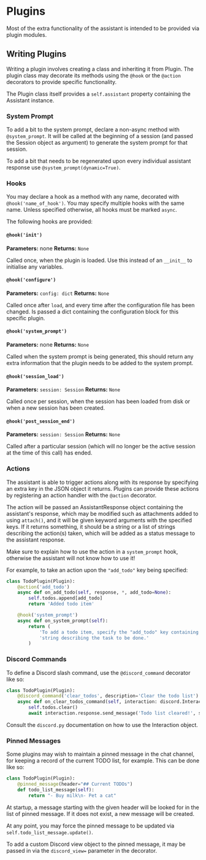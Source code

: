 # Plugins

Most of the extra functionality of the assistant is intended to be provided via
plugin modules.

## Writing Plugins

Writing a plugin involves creating a class and inheriting it from Plugin.
The plugin class may decorate its methods using the `@hook` or the `@action`
decorators to provide specific functionality.

The Plugin class itself provides a `self.assistant` property containing the
Assistant instance.

### System Prompt

To add a bit to the system prompt, declare a non-async method with
`@system_prompt`.  It will be called at the beginning of a session (and passed
the Session object as argument) to generate the system prompt for that session.

To add a bit that needs to be regenerated upon every individual assistant
response use `@system_prompt(dynamic=True)`.

### Hooks

You may declare a hook as a method with any name, decorated with
`@hook('name_of_hook')`.  You may specify multiple hooks with the same name.
Unless specified otherwise, all hooks must be marked `async`.

The following hooks are provided:

#### `@hook('init')`

**Parameters:** none
**Returns:** `None`

Called once, when the plugin is loaded.  Use this instead of an `__init__` to
initialise any variables.

#### `@hook('configure')`

**Parameters:** `config: dict`
**Returns:** `None`

Called once after `load`, and every time after the configuration file has been
changed.  Is passed a dict containing the configuration block for this specific
plugin.

#### `@hook('system_prompt')`

**Parameters:** none
**Returns:** `None`

Called when the system prompt is being generated, this should return any extra
information that the plugin needs to be added to the system prompt.

#### `@hook('session_load')`

**Parameters:** `session: Session`
**Returns:** `None`

Called once per session, when the session has been loaded from disk or when a
new session has been created.

#### `@hook('post_session_end')`

**Parameters:** `session: Session`
**Returns:** `None`

Called after a particular session (which will no longer be the active session
at the time of this call) has ended.

### Actions

The assistant is able to trigger actions along with its response by specifying
an extra key in the JSON object it returns.  Plugins can provide these actions
by registering an action handler with the `@action` decorator.

The action will be passed an AssistantResponse object containing the assistant's
response, which may be modified such as attachments added to using `attach()`,
and it will be given keyword arguments with the specified keys.
If it returns something, it should be a string or a list of strings describing
the action(s) taken, which will be added as a status message to the assistant
response.

Make sure to explain how to use the action in a `system_prompt` hook, otherwise
the assistant will not know how to use it!

For example, to take an action upon the `"add_todo"` key being specified:

```python
class TodoPlugin(Plugin):
    @action('add_todo')
    async def on_add_todo(self, response, *, add_todo=None):
        self.todos.append[add_todo]
        return 'Added todo item'

    @hook('system_prompt')
    async def on_system_prompt(self):
        return (
            'To add a todo item, specify the "add_todo" key containing a '
            'string describing the task to be done.'
        )
```

### Discord Commands

To define a Discord slash command, use the `@discord_command` decorator like so:

```python
class TodoPlugin(Plugin):
    @discord_command('clear_todos', description='Clear the todo list')
    async def on_clear_todos_command(self, interaction: discord.Interaction):
        self.todos.clear()
        await interaction.response.send_message('Todo list cleared!', silent=True, ephemeral=True)
```

Consult the `discord.py` documentation on how to use the Interaction object.

### Pinned Messages

Some plugins may wish to maintain a pinned message in the chat channel, for
keeping a record of the current TODO list, for example.  This can be done like
so:

```python
class TodoPlugin(Plugin):
    @pinned_message(header="## Current TODOs")
    def todo_list_message(self):
        return "- Buy milk\n- Pet a cat"
```

At startup, a message starting with the given header will be looked for in the
list of pinned message.  If it does not exist, a new message will be created.

At any point, you may force the pinned message to be updated via
`self.todo_list_message.update()`.

To add a custom Discord view object to the pinned message, it may be passed in
via the `discord_view=` parameter in the decorator.
